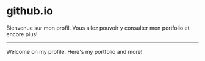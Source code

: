 # github.io

Bienvenue sur mon profil.
Vous allez pouvoir y consulter mon portfolio et encore plus!

-----------------------
Welcome on my profile.
Here's my portfolio and more!
